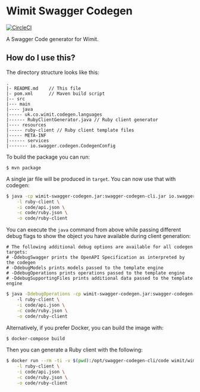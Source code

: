 # Wimit Swagger Codegen

[![CircleCI](https://circleci.com/gh/wimit/wimit-swagger-codegen/tree/master.svg?style=shield&circle-token=fbad2fd1feb43699e95169d7fd48f0b610e2971a)](https://circleci.com/gh/wimit/wimit-swagger-codegen/tree/master)

A Swagger Code generator for Wimit.

## How do I use this?

The directory structure looks like this:

```
.
|- README.md    // This file
|- pom.xml      // Maven build script
|-- src
|--- main
|---- java
|----- uk.co.wimit.codegen.languages
|------ RubyClientGenerator.java // Ruby client generator
|---- resources
|----- ruby-client // Ruby client template files
|----- META-INF
|------ services
|------- io.swagger.codegen.CodegenConfig
```

To build the package you can run:


```
$ mvn package
```

A single jar file will be produced in `target`.  You can now use that with codegen:

```sh
$ java -cp wimit-swagger-codegen.jar:swagger-codegen-cli.jar io.swagger.codegen.Codegen \
    -l ruby-client \
    -i code/api.json \
    -c code/ruby.json \
    -o code/ruby-client
```

You can execute the `java` command from above while passing different debug flags to show
the object you have available during client generation:

```
# The following additional debug options are available for all codegen targets:
# -DdebugSwagger prints the OpenAPI Specification as interpreted by the codegen
# -DdebugModels prints models passed to the template engine
# -DdebugOperations prints operations passed to the template engine
# -DdebugSupportingFiles prints additional data passed to the template engine
```

```sh
$ java -DdebugOperations -cp wimit-swagger-codegen.jar:swagger-codegen-cli.jar io.swagger.codegen.Codegen
    -l ruby-client \
    -i code/api.json \
    -c code/ruby.json \
    -o code/ruby-client
```

Alternatively, if you prefer Docker, you can build the image with:

```sh
$ docker-compose build
```

Then you can generate a Ruby client with the following:

```sh
$ docker run --rm -ti -v $(pwd):/opt/swagger-codegen-cli/code wimit/wimit-swagger-codegen \
    -l ruby-client \
    -i code/api.json \
    -c code/ruby.json \
    -o code/ruby-client
```
